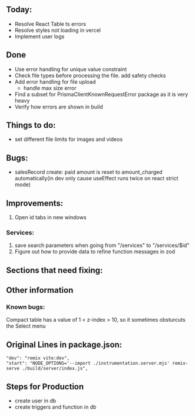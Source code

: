 ## Today:

- Resolve React Table ts errors
- Resolve styles not loading in vercel
- Implement user logs

## Done

- Use error handling for unique value constraint
- Check file types before processing the file. add safety checks
- Add error handling for file upload
  - handle max size error
- Find a subset for PrismaClientKnownRequestError package as it is very heavy
- Verify how errors are shown in build

## Things to do:

- set different file limits for images and videos

## Bugs:

- salesRecord create: paid amount is reset to amount_charged automatically(in dev only cause useEffect runs twice on react strict mode)

## Improvements:

1. Open id tabs in new windows

### Services:

1. save search parameters when going from "/services" to "/services/$id"
2. Figure out how to provide data to refine function messages in zod

## Sections that need fixing:

## Other information

### Known bugs:

Compact table has a value of 1 < z-index > 10, so it sometimes obsturcuts the Select menu

## Original Lines in package.json:

    "dev": "remix vite:dev",
    "start": "NODE_OPTIONS='--import ./instrumentation.server.mjs' remix-serve ./build/server/index.js",

## Steps for Production

- create user in db
- create triggers and function in db

